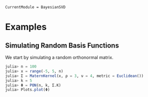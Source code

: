 ```@meta
CurrentModule = BayesianSVD
```

# Examples

## Simulating Random Basis Functions

We start by simulating a random orthonormal matrix.

```julia
julia> n = 100
julia> x = range(-5, 5, n)
julia> Σ = MaternKernel(x, ρ = 3, ν = 4, metric = Euclidean())
julia> k = 5
julia> Φ = PON(n, k, Σ.K)
julia> Plots.plot(Φ)
```
